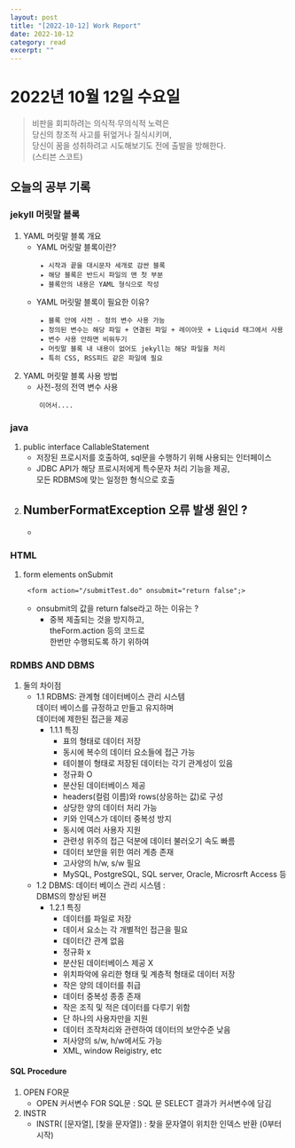 ```yaml
---
layout: post
title: "[2022-10-12] Work Report" 
date: 2022-10-12
category: read 
excerpt: ""
---
```

# 2022년 10월 12일 수요일 
> 비판을 회피하려는 의식적∙무의식적 노력은 <br>
당신의 창조적 사고를 뒤엎거나 질식시키며,<br>
당신이 꿈을 성취하려고 시도해보기도 전에 출발을 방해한다.<br>
(스티븐 스코트)

## 오늘의 공부 기록 

### jekyll 머릿말 블록 
1. YAML 머릿말 블록 개요
    - YAML 머릿말 블록이란? 
        ```
         ▸ 시작과 끝을 대시문자 세개로 감싼 블록
         ▸ 해당 블록은 반드시 파일의 맨 첫 부분
         ▸ 블록안의 내용은 YAML 형식으로 작성
        ```
    - YAML 머릿말 블록이 필요한 이유?
        ```
         ▸ 블록 안에 사전 - 정의 변수 사용 가능
         ▸ 정의된 변수는 해당 파일 + 연결된 파일 + 레이아웃 + Liquid 태그에서 사용
         ▸ 변수 사용 안하면 비워두기
         ▸ 머릿말 블록 내 내용이 없어도 jekyll는 해당 파일을 처리
         ▸ 특히 CSS, RSS피드 같은 파일에 필요
        ```
2. YAML 머릿말 블록 사용 방법
    - 사전-정의 전역 변수 사용
    ```
        이어서....
    ```

[jekyllrb 블로그 참조]: https://jekyllrb-ko.github.io/docs/front-matter/ "Go jekyllrb"

### java
1. public interface CallableStatement 
    - 저장된 프로시저를 호출하여, sql문을 수행하기 위해 사용되는 인터페이스
    - JDBC API가 해당 프로시저에게 특수문자 처리 기능을 제공, <br> 모든 RDBMS에 맞는 일정한 형식으로 호출
2. NumberFormatException 오류 발생 원인 ?
    - 
    - 

### HTML
1. form elements onSubmit
    ```
     <form action="/submitTest.do" onsubmit="return false";>
     ```
    - onsubmit의 값을 return false라고 하는 이유는 ?
        -  중복 제출되는 것을 방지하고, <br> theForm.action 등의 코드로 <br> 한번만 수행되도록 하기 위하여


### RDMBS AND DBMS
1. 둘의 차이점 
    - 1.1 RDBMS: 관계형 데이터베이스 관리 시스템 <br> 데이터 베이스를 규정하고 만들고 유지하며 <br> 데이터에 제한된 접근을 제공
        - 1.1.1 특징
            - 표의 형태로 데이터 저장
            - 동시에 복수의 데이터 요소들에 접근 가능
            - 테이블이 형태로 저장된 데이터는 각기 관계성이 있음
            - 정규화 O
            - 분산된 데이터베이스 제공
            - headers(컬럼 이름)와 rows(상응하는 값)로 구성
            - 상당한 양의 데이터 처리 가능
            - 키와 인덱스가 데이터 중복성 방지
            - 동시에 여러 사용자 지원
            - 관련성 위주의 접근 덕분에 데이터 불러오기 속도 빠름
            - 데이터 보안을 위한 여러 계층 존재 
            - 고사양의 h/w, s/w 필요
            - MySQL, PostgreSQL, SQL server, Oracle, Microsrft Access 등 
    - 1.2 DBMS: 데이터 베이스 관리 시스템 : <br> DBMS의 향상된 버젼
        - 1.2.1 특징
            - 데이터를 파일로 저장
            - 데이서 요소는 각 개별적인 접근을 필요
            - 데이터간 관계 없음
            - 정규화 x
            - 분산된 데이터베이스 제공 X
            - 위치파악에 유리한 형태 및 계층적 형태로 데이터 저장
            - 작은 양의 데이터를 취급
            - 데이터 중복성 종종 존재
            - 작은 조직 및 적은 데이터를 다루기 위함
            - 단 하나의 사용자만을 지원
            - 데이터 조작처리와 관련하여 데이터의 보안수준 낮음
            - 저사양의 s/w, h/w에서도 가능
            - XML, window Reigistry, etc

#### SQL Procedure
1. OPEN FOR문
    - OPEN 커서변수 FOR SQL문 
        : SQL 문 SELECT 결과가 커서변수에 담김
2. INSTR
    - INSTR( [문자열], [찾을 문자열]) 
        : 찾을 문자열이 위치한 인덱스 반환 (0부터 시작)

